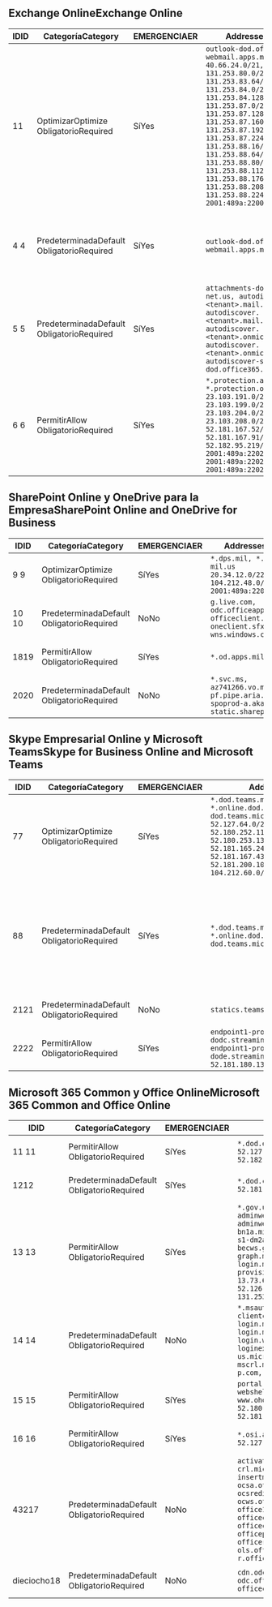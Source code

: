 <!--THIS FILE IS AUTOMATICALLY GENERATED. MANUAL CHANGES WILL BE OVERWRITTEN.-->
<!--Please contact the Office 365 Endpoints team with any questions.-->
<!--USGovDoD endpoints version 2019082000-->
<!--File generated 2019-08-21 08:00:10.7022-->

## <a name="exchange-online"></a><span data-ttu-id="d86a3-101">Exchange Online</span><span class="sxs-lookup"><span data-stu-id="d86a3-101">Exchange Online</span></span>

<span data-ttu-id="d86a3-102">ID</span><span class="sxs-lookup"><span data-stu-id="d86a3-102">ID</span></span> | <span data-ttu-id="d86a3-103">Categoría</span><span class="sxs-lookup"><span data-stu-id="d86a3-103">Category</span></span> | <span data-ttu-id="d86a3-104">EMERGENCIA</span><span class="sxs-lookup"><span data-stu-id="d86a3-104">ER</span></span> | <span data-ttu-id="d86a3-105">Addresses</span><span class="sxs-lookup"><span data-stu-id="d86a3-105">Addresses</span></span> | <span data-ttu-id="d86a3-106">Puertos</span><span class="sxs-lookup"><span data-stu-id="d86a3-106">Ports</span></span>
-- | -------------------- | --- | ---------------------------------------------------------------------------------------------------------------------------------------------------------------------------------------------------------------------------------------------------------------------------------------------------------------------------------------------------------------------------------------------- | -------------------------------
<span data-ttu-id="d86a3-107">1</span><span class="sxs-lookup"><span data-stu-id="d86a3-107">1</span></span> | <span data-ttu-id="d86a3-108">Optimizar</span><span class="sxs-lookup"><span data-stu-id="d86a3-108">Optimize</span></span><BR><span data-ttu-id="d86a3-109">Obligatorio</span><span class="sxs-lookup"><span data-stu-id="d86a3-109">Required</span></span> | <span data-ttu-id="d86a3-110">Sí</span><span class="sxs-lookup"><span data-stu-id="d86a3-110">Yes</span></span> | `outlook-dod.office365.us, webmail.apps.mil`<BR>`40.66.24.0/21, 131.253.80.0/24, 131.253.83.64/26, 131.253.84.0/26, 131.253.84.128/26, 131.253.87.0/25, 131.253.87.128/28, 131.253.87.160/27, 131.253.87.192/28, 131.253.87.224/28, 131.253.88.16/28, 131.253.88.64/28, 131.253.88.80/28, 131.253.88.112/28, 131.253.88.176/28, 131.253.88.208/28, 131.253.88.224/28, 2001:489a:2200:500::/56` | <span data-ttu-id="d86a3-111">**TCP:** 443, 80</span><span class="sxs-lookup"><span data-stu-id="d86a3-111">**TCP:** 443, 80</span></span>
<span data-ttu-id="d86a3-112">4 </span><span class="sxs-lookup"><span data-stu-id="d86a3-112">4</span></span> | <span data-ttu-id="d86a3-113">Predeterminada</span><span class="sxs-lookup"><span data-stu-id="d86a3-113">Default</span></span><BR><span data-ttu-id="d86a3-114">Obligatorio</span><span class="sxs-lookup"><span data-stu-id="d86a3-114">Required</span></span> | <span data-ttu-id="d86a3-115">Sí</span><span class="sxs-lookup"><span data-stu-id="d86a3-115">Yes</span></span> | `outlook-dod.office365.us, webmail.apps.mil` | <span data-ttu-id="d86a3-116">**TCP:** 143, 25, 587, 993, 995</span><span class="sxs-lookup"><span data-stu-id="d86a3-116">**TCP:** 143, 25, 587, 993, 995</span></span>
<span data-ttu-id="d86a3-117">5 </span><span class="sxs-lookup"><span data-stu-id="d86a3-117">5</span></span> | <span data-ttu-id="d86a3-118">Predeterminada</span><span class="sxs-lookup"><span data-stu-id="d86a3-118">Default</span></span><BR><span data-ttu-id="d86a3-119">Obligatorio</span><span class="sxs-lookup"><span data-stu-id="d86a3-119">Required</span></span> | <span data-ttu-id="d86a3-120">Sí</span><span class="sxs-lookup"><span data-stu-id="d86a3-120">Yes</span></span> | `attachments-dod.office365-net.us, autodiscover.<tenant>.mail.onmicrosoft.com, autodiscover.<tenant>.mail.onmicrosoft.us, autodiscover.<tenant>.onmicrosoft.com, autodiscover.<tenant>.onmicrosoft.us, autodiscover-s-dod.office365.us` | <span data-ttu-id="d86a3-121">**TCP:** 443, 80</span><span class="sxs-lookup"><span data-stu-id="d86a3-121">**TCP:** 443, 80</span></span>
<span data-ttu-id="d86a3-122">6 </span><span class="sxs-lookup"><span data-stu-id="d86a3-122">6</span></span> | <span data-ttu-id="d86a3-123">Permitir</span><span class="sxs-lookup"><span data-stu-id="d86a3-123">Allow</span></span><BR><span data-ttu-id="d86a3-124">Obligatorio</span><span class="sxs-lookup"><span data-stu-id="d86a3-124">Required</span></span> | <span data-ttu-id="d86a3-125">Sí</span><span class="sxs-lookup"><span data-stu-id="d86a3-125">Yes</span></span> | `*.protection.apps.mil, *.protection.office365.us`<BR>`23.103.191.0/24, 23.103.199.0/25, 23.103.204.0/22, 23.103.208.0/22, 52.181.167.52/32, 52.181.167.91/32, 52.182.95.219/32, 2001:489a:2202::/62, 2001:489a:2202:8::/62, 2001:489a:2202:2000::/63` | <span data-ttu-id="d86a3-126">**TCP:** 25, 443</span><span class="sxs-lookup"><span data-stu-id="d86a3-126">**TCP:** 25, 443</span></span>

## <a name="sharepoint-online-and-onedrive-for-business"></a><span data-ttu-id="d86a3-127">SharePoint Online y OneDrive para la Empresa</span><span class="sxs-lookup"><span data-stu-id="d86a3-127">SharePoint Online and OneDrive for Business</span></span>

<span data-ttu-id="d86a3-128">ID</span><span class="sxs-lookup"><span data-stu-id="d86a3-128">ID</span></span> | <span data-ttu-id="d86a3-129">Categoría</span><span class="sxs-lookup"><span data-stu-id="d86a3-129">Category</span></span> | <span data-ttu-id="d86a3-130">EMERGENCIA</span><span class="sxs-lookup"><span data-stu-id="d86a3-130">ER</span></span> | <span data-ttu-id="d86a3-131">Addresses</span><span class="sxs-lookup"><span data-stu-id="d86a3-131">Addresses</span></span> | <span data-ttu-id="d86a3-132">Puertos</span><span class="sxs-lookup"><span data-stu-id="d86a3-132">Ports</span></span>
-- | -------------------- | --- | ------------------------------------------------------------------------------------------------------------------- | ----------------
<span data-ttu-id="d86a3-133">9 </span><span class="sxs-lookup"><span data-stu-id="d86a3-133">9</span></span> | <span data-ttu-id="d86a3-134">Optimizar</span><span class="sxs-lookup"><span data-stu-id="d86a3-134">Optimize</span></span><BR><span data-ttu-id="d86a3-135">Obligatorio</span><span class="sxs-lookup"><span data-stu-id="d86a3-135">Required</span></span> | <span data-ttu-id="d86a3-136">Sí</span><span class="sxs-lookup"><span data-stu-id="d86a3-136">Yes</span></span> | `*.dps.mil, *.sharepoint-mil.us`<BR>`20.34.12.0/22, 104.212.48.0/23, 2001:489a:2204::/63` | <span data-ttu-id="d86a3-137">**TCP:** 443, 80</span><span class="sxs-lookup"><span data-stu-id="d86a3-137">**TCP:** 443, 80</span></span>
<span data-ttu-id="d86a3-138">10 </span><span class="sxs-lookup"><span data-stu-id="d86a3-138">10</span></span> | <span data-ttu-id="d86a3-139">Predeterminada</span><span class="sxs-lookup"><span data-stu-id="d86a3-139">Default</span></span><BR><span data-ttu-id="d86a3-140">Obligatorio</span><span class="sxs-lookup"><span data-stu-id="d86a3-140">Required</span></span> | <span data-ttu-id="d86a3-141">No</span><span class="sxs-lookup"><span data-stu-id="d86a3-141">No</span></span> | `g.live.com, odc.officeapps.live.com, officeclient.microsoft.com, oneclient.sfx.ms, wns.windows.com` | <span data-ttu-id="d86a3-142">**TCP:** 443, 80</span><span class="sxs-lookup"><span data-stu-id="d86a3-142">**TCP:** 443, 80</span></span>
<span data-ttu-id="d86a3-143">18</span><span class="sxs-lookup"><span data-stu-id="d86a3-143">19</span></span> | <span data-ttu-id="d86a3-144">Permitir</span><span class="sxs-lookup"><span data-stu-id="d86a3-144">Allow</span></span><BR><span data-ttu-id="d86a3-145">Obligatorio</span><span class="sxs-lookup"><span data-stu-id="d86a3-145">Required</span></span> | <span data-ttu-id="d86a3-146">Sí</span><span class="sxs-lookup"><span data-stu-id="d86a3-146">Yes</span></span> | `*.od.apps.mil, od.apps.mil` | <span data-ttu-id="d86a3-147">**TCP:** 443, 80</span><span class="sxs-lookup"><span data-stu-id="d86a3-147">**TCP:** 443, 80</span></span>
<span data-ttu-id="d86a3-148">20</span><span class="sxs-lookup"><span data-stu-id="d86a3-148">20</span></span> | <span data-ttu-id="d86a3-149">Predeterminada</span><span class="sxs-lookup"><span data-stu-id="d86a3-149">Default</span></span><BR><span data-ttu-id="d86a3-150">Obligatorio</span><span class="sxs-lookup"><span data-stu-id="d86a3-150">Required</span></span> | <span data-ttu-id="d86a3-151">No</span><span class="sxs-lookup"><span data-stu-id="d86a3-151">No</span></span> | `*.svc.ms, az741266.vo.msecnd.net, pf.pipe.aria.microsoft.com, spoprod-a.akamaihd.net, static.sharepointonline.com` | <span data-ttu-id="d86a3-152">**TCP:** 443, 80</span><span class="sxs-lookup"><span data-stu-id="d86a3-152">**TCP:** 443, 80</span></span>

## <a name="skype-for-business-online-and-microsoft-teams"></a><span data-ttu-id="d86a3-153">Skype Empresarial Online y Microsoft Teams</span><span class="sxs-lookup"><span data-stu-id="d86a3-153">Skype for Business Online and Microsoft Teams</span></span>

<span data-ttu-id="d86a3-154">ID</span><span class="sxs-lookup"><span data-stu-id="d86a3-154">ID</span></span> | <span data-ttu-id="d86a3-155">Categoría</span><span class="sxs-lookup"><span data-stu-id="d86a3-155">Category</span></span> | <span data-ttu-id="d86a3-156">EMERGENCIA</span><span class="sxs-lookup"><span data-stu-id="d86a3-156">ER</span></span> | <span data-ttu-id="d86a3-157">Addresses</span><span class="sxs-lookup"><span data-stu-id="d86a3-157">Addresses</span></span> | <span data-ttu-id="d86a3-158">Puertos</span><span class="sxs-lookup"><span data-stu-id="d86a3-158">Ports</span></span>
-- | -------------------- | --- | -------------------------------------------------------------------------------------------------------------------------------------------------------------------------------------------------------------------------------------------------------------------------------------------------------------------------------------------------------- | --------------------------------------------------
<span data-ttu-id="d86a3-159">7</span><span class="sxs-lookup"><span data-stu-id="d86a3-159">7</span></span> | <span data-ttu-id="d86a3-160">Optimizar</span><span class="sxs-lookup"><span data-stu-id="d86a3-160">Optimize</span></span><BR><span data-ttu-id="d86a3-161">Obligatorio</span><span class="sxs-lookup"><span data-stu-id="d86a3-161">Required</span></span> | <span data-ttu-id="d86a3-162">Sí</span><span class="sxs-lookup"><span data-stu-id="d86a3-162">Yes</span></span> | `*.dod.teams.microsoft.us, *.online.dod.skypeforbusiness.us, dod.teams.microsoft.us`<BR>`52.127.64.0/21, 52.180.249.148/32, 52.180.252.118/32, 52.180.252.187/32, 52.180.253.137/32, 52.180.253.154/32, 52.181.165.243/32, 52.181.166.119/32, 52.181.167.43/32, 52.181.167.64/32, 52.181.200.104/32, 104.212.32.0/22, 104.212.60.0/23, 195.134.240.0/22` | <span data-ttu-id="d86a3-163">**TCP:** 443</span><span class="sxs-lookup"><span data-stu-id="d86a3-163">**TCP:** 443</span></span><BR><span data-ttu-id="d86a3-164">**UDP:** 3478, 3479, 3480, 3481</span><span class="sxs-lookup"><span data-stu-id="d86a3-164">**UDP:** 3478, 3479, 3480, 3481</span></span>
<span data-ttu-id="d86a3-165">8</span><span class="sxs-lookup"><span data-stu-id="d86a3-165">8</span></span> | <span data-ttu-id="d86a3-166">Predeterminada</span><span class="sxs-lookup"><span data-stu-id="d86a3-166">Default</span></span><BR><span data-ttu-id="d86a3-167">Obligatorio</span><span class="sxs-lookup"><span data-stu-id="d86a3-167">Required</span></span> | <span data-ttu-id="d86a3-168">Sí</span><span class="sxs-lookup"><span data-stu-id="d86a3-168">Yes</span></span> | `*.dod.teams.microsoft.us, *.online.dod.skypeforbusiness.us, dod.teams.microsoft.us` | <span data-ttu-id="d86a3-169">**TCP:** 5061, 50000-59999</span><span class="sxs-lookup"><span data-stu-id="d86a3-169">**TCP:** 5061, 50000-59999</span></span><BR><span data-ttu-id="d86a3-170">**UDP:** 50000-59999</span><span class="sxs-lookup"><span data-stu-id="d86a3-170">**UDP:** 50000-59999</span></span>
<span data-ttu-id="d86a3-171">21</span><span class="sxs-lookup"><span data-stu-id="d86a3-171">21</span></span> | <span data-ttu-id="d86a3-172">Predeterminada</span><span class="sxs-lookup"><span data-stu-id="d86a3-172">Default</span></span><BR><span data-ttu-id="d86a3-173">Obligatorio</span><span class="sxs-lookup"><span data-stu-id="d86a3-173">Required</span></span> | <span data-ttu-id="d86a3-174">No</span><span class="sxs-lookup"><span data-stu-id="d86a3-174">No</span></span> | `statics.teams.microsoft.com` | <span data-ttu-id="d86a3-175">**TCP:** 443</span><span class="sxs-lookup"><span data-stu-id="d86a3-175">**TCP:** 443</span></span>
<span data-ttu-id="d86a3-176">22</span><span class="sxs-lookup"><span data-stu-id="d86a3-176">22</span></span> | <span data-ttu-id="d86a3-177">Permitir</span><span class="sxs-lookup"><span data-stu-id="d86a3-177">Allow</span></span><BR><span data-ttu-id="d86a3-178">Obligatorio</span><span class="sxs-lookup"><span data-stu-id="d86a3-178">Required</span></span> | <span data-ttu-id="d86a3-179">Sí</span><span class="sxs-lookup"><span data-stu-id="d86a3-179">Yes</span></span> | `endpoint1-proddodcecompsvc-dodc.streaming.media.usgovcloudapi.net, endpoint1-proddodeacompsvc-dode.streaming.media.usgovcloudapi.net`<BR>`52.181.180.135/32, 52.182.53.6/32` | <span data-ttu-id="d86a3-180">**TCP:** 443</span><span class="sxs-lookup"><span data-stu-id="d86a3-180">**TCP:** 443</span></span>

## <a name="microsoft-365-common-and-office-online"></a><span data-ttu-id="d86a3-181">Microsoft 365 Common y Office Online</span><span class="sxs-lookup"><span data-stu-id="d86a3-181">Microsoft 365 Common and Office Online</span></span>

<span data-ttu-id="d86a3-182">ID</span><span class="sxs-lookup"><span data-stu-id="d86a3-182">ID</span></span> | <span data-ttu-id="d86a3-183">Categoría</span><span class="sxs-lookup"><span data-stu-id="d86a3-183">Category</span></span> | <span data-ttu-id="d86a3-184">EMERGENCIA</span><span class="sxs-lookup"><span data-stu-id="d86a3-184">ER</span></span> | <span data-ttu-id="d86a3-185">Addresses</span><span class="sxs-lookup"><span data-stu-id="d86a3-185">Addresses</span></span> | <span data-ttu-id="d86a3-186">Puertos</span><span class="sxs-lookup"><span data-stu-id="d86a3-186">Ports</span></span>
-- | ------------------- | --- | ------------------------------------------------------------------------------------------------------------------------------------------------------------------------------------------------------------------------------------------------------------------------------------------------------------------------------------------------------------------------------------------------ | ----------------
<span data-ttu-id="d86a3-187">11 </span><span class="sxs-lookup"><span data-stu-id="d86a3-187">11</span></span> | <span data-ttu-id="d86a3-188">Permitir</span><span class="sxs-lookup"><span data-stu-id="d86a3-188">Allow</span></span><BR><span data-ttu-id="d86a3-189">Obligatorio</span><span class="sxs-lookup"><span data-stu-id="d86a3-189">Required</span></span> | <span data-ttu-id="d86a3-190">Sí</span><span class="sxs-lookup"><span data-stu-id="d86a3-190">Yes</span></span> | `*.dod.online.office365.us`<BR>`52.127.80.0/23, 52.181.164.39/32, 52.182.95.191/32` | <span data-ttu-id="d86a3-191">**TCP:** 443</span><span class="sxs-lookup"><span data-stu-id="d86a3-191">**TCP:** 443</span></span>
<span data-ttu-id="d86a3-192">12</span><span class="sxs-lookup"><span data-stu-id="d86a3-192">12</span></span> | <span data-ttu-id="d86a3-193">Predeterminada</span><span class="sxs-lookup"><span data-stu-id="d86a3-193">Default</span></span><BR><span data-ttu-id="d86a3-194">Obligatorio</span><span class="sxs-lookup"><span data-stu-id="d86a3-194">Required</span></span> | <span data-ttu-id="d86a3-195">Sí</span><span class="sxs-lookup"><span data-stu-id="d86a3-195">Yes</span></span> | `*.dod.cdn.office365.us`<BR>`52.181.164.39/32, 52.182.95.191/32` | <span data-ttu-id="d86a3-196">**TCP:** 443</span><span class="sxs-lookup"><span data-stu-id="d86a3-196">**TCP:** 443</span></span>
<span data-ttu-id="d86a3-197">13 </span><span class="sxs-lookup"><span data-stu-id="d86a3-197">13</span></span> | <span data-ttu-id="d86a3-198">Permitir</span><span class="sxs-lookup"><span data-stu-id="d86a3-198">Allow</span></span><BR><span data-ttu-id="d86a3-199">Obligatorio</span><span class="sxs-lookup"><span data-stu-id="d86a3-199">Required</span></span> | <span data-ttu-id="d86a3-200">Sí</span><span class="sxs-lookup"><span data-stu-id="d86a3-200">Yes</span></span> | `*.gov.us.microsoftonline.com, adminwebservice.gov.us.microsoftonline.com, adminwebservice-s1-bn1a.microsoftonline.com, adminwebservice-s1-dm2a.microsoftonline.com, becws.gov.us.microsoftonline.com, dod-graph.microsoft.us, login.microsoftonline.us, provisioningapi.gov.us.microsoftonline.com`<BR>`13.73.64.64/26, 13.73.208.128/25, 52.126.194.0/23, 52.244.120.128/25, 131.253.120.0/24` | <span data-ttu-id="d86a3-201">**TCP:** 443</span><span class="sxs-lookup"><span data-stu-id="d86a3-201">**TCP:** 443</span></span>
<span data-ttu-id="d86a3-202">14 </span><span class="sxs-lookup"><span data-stu-id="d86a3-202">14</span></span> | <span data-ttu-id="d86a3-203">Predeterminada</span><span class="sxs-lookup"><span data-stu-id="d86a3-203">Default</span></span><BR><span data-ttu-id="d86a3-204">Obligatorio</span><span class="sxs-lookup"><span data-stu-id="d86a3-204">Required</span></span> | <span data-ttu-id="d86a3-205">No</span><span class="sxs-lookup"><span data-stu-id="d86a3-205">No</span></span> | `*.msauth.net, *.msftauth.net, clientconfig.microsoftonline-p.net, login.microsoftonline.com, login.microsoftonline-p.com, login.windows.net, loginex.microsoftonline.com, login-us.microsoftonline.com, mscrl.microsoft.com, nexus.microsoftonline-p.com, secure.aadcdn.microsoftonline-p.com` | <span data-ttu-id="d86a3-206">**TCP:** 443</span><span class="sxs-lookup"><span data-stu-id="d86a3-206">**TCP:** 443</span></span>
<span data-ttu-id="d86a3-207">15 </span><span class="sxs-lookup"><span data-stu-id="d86a3-207">15</span></span> | <span data-ttu-id="d86a3-208">Permitir</span><span class="sxs-lookup"><span data-stu-id="d86a3-208">Allow</span></span><BR><span data-ttu-id="d86a3-209">Obligatorio</span><span class="sxs-lookup"><span data-stu-id="d86a3-209">Required</span></span> | <span data-ttu-id="d86a3-210">Sí</span><span class="sxs-lookup"><span data-stu-id="d86a3-210">Yes</span></span> | `portal.apps.mil, webshell.dodsuite.office365.us, www.ohome.apps.mil`<BR>`52.180.251.166/32, 52.181.160.19/32, 52.181.160.113/32, 52.182.92.132/32` | <span data-ttu-id="d86a3-211">**TCP:** 443</span><span class="sxs-lookup"><span data-stu-id="d86a3-211">**TCP:** 443</span></span>
<span data-ttu-id="d86a3-212">16 </span><span class="sxs-lookup"><span data-stu-id="d86a3-212">16</span></span> | <span data-ttu-id="d86a3-213">Permitir</span><span class="sxs-lookup"><span data-stu-id="d86a3-213">Allow</span></span><BR><span data-ttu-id="d86a3-214">Obligatorio</span><span class="sxs-lookup"><span data-stu-id="d86a3-214">Required</span></span> | <span data-ttu-id="d86a3-215">Sí</span><span class="sxs-lookup"><span data-stu-id="d86a3-215">Yes</span></span> | `*.osi.apps.mil`<BR>`52.127.72.0/21` | <span data-ttu-id="d86a3-216">**TCP:** 443</span><span class="sxs-lookup"><span data-stu-id="d86a3-216">**TCP:** 443</span></span>
<span data-ttu-id="d86a3-217">432</span><span class="sxs-lookup"><span data-stu-id="d86a3-217">17</span></span> | <span data-ttu-id="d86a3-218">Predeterminada</span><span class="sxs-lookup"><span data-stu-id="d86a3-218">Default</span></span><BR><span data-ttu-id="d86a3-219">Obligatorio</span><span class="sxs-lookup"><span data-stu-id="d86a3-219">Required</span></span> | <span data-ttu-id="d86a3-220">No</span><span class="sxs-lookup"><span data-stu-id="d86a3-220">No</span></span> | `activation.sls.microsoft.com, crl.microsoft.com, go.microsoft.com, insertmedia.bing.office.net, ocsa.officeapps.live.com, ocsredir.officeapps.live.com, ocws.officeapps.live.com, office15client.microsoft.com, officecdn.microsoft.com, officecdn.microsoft.com.edgesuite.net, officepreviewredir.microsoft.com, officeredir.microsoft.com, ols.officeapps.live.com, r.office.microsoft.com` | <span data-ttu-id="d86a3-221">**TCP:** 443, 80</span><span class="sxs-lookup"><span data-stu-id="d86a3-221">**TCP:** 443, 80</span></span>
<span data-ttu-id="d86a3-222">dieciocho</span><span class="sxs-lookup"><span data-stu-id="d86a3-222">18</span></span> | <span data-ttu-id="d86a3-223">Predeterminada</span><span class="sxs-lookup"><span data-stu-id="d86a3-223">Default</span></span><BR><span data-ttu-id="d86a3-224">Obligatorio</span><span class="sxs-lookup"><span data-stu-id="d86a3-224">Required</span></span> | <span data-ttu-id="d86a3-225">No</span><span class="sxs-lookup"><span data-stu-id="d86a3-225">No</span></span> | `cdn.odc.officeapps.live.com, odc.officeapps.live.com, officeclient.microsoft.com` | <span data-ttu-id="d86a3-226">**TCP:** 443, 80</span><span class="sxs-lookup"><span data-stu-id="d86a3-226">**TCP:** 443, 80</span></span>
